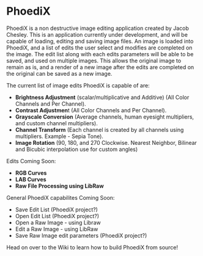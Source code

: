 # PhoediX #
PhoediX is a non destructive image editing application created by Jacob Chesley.  This is an application currently under development, and will be capable of loading, editing and saving image files.  An image is loaded into PhoediX, and a list of edits the user select and modifies are completed on the image.  The edit list along with each edits parameters will be able to be saved, and used on multiple images.  This allows the original image to remain as is, and a render of a new image after the edits are completed on the original can be saved as a new image.  

The current list of image edits PhoediX is capable of are:

* **Brightness Adjustment** (scalar/multiplicative and Additive) (All Color Channels and Per Channel).
* **Contrast Adjustmen**t (All Color Channels and Per Channel).
* **Grayscale Conversion** (Average channels, human eyesight multipliers, and custom channel multipliers).
* **Channel Transform** (Each channel is created by all channels using multipliers.  Example - Sepia Tone).
* **Image Rotation** (90, 180, and 270 Clockwise.  Nearest Neighbor, Bilinear and Bicubic interpolation use for custom angles)

Edits Coming Soon:

* **RGB Curves**
* **LAB Curves**
* **Raw File Processing using LibRaw**

General PhoediX capabilites Coming Soon:

* Save Edit List (PhoediX project?)
* Open Edit List (PhoediX project?)
* Open a Raw Image - using Libraw
* Edit a Raw Image - using LibRaw
* Save Raw Image edit parameters (PhoediX project?)

Head on over to the Wiki to learn how to build PhoediX from source!